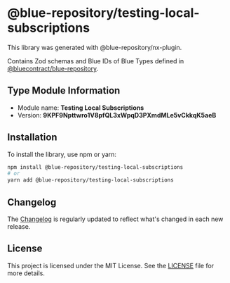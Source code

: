 # @blue-repository/testing-local-subscriptions

This library was generated with @blue-repository/nx-plugin.

Contains Zod schemas and Blue IDs of Blue Types defined in [@bluecontract/blue-repository](https://github.com/bluecontract/blue-repository).

## Type Module Information

- Module name: **Testing Local Subscriptions**
- Version: **9KPF9Npttwro1V8pfQL3xWpqD3PXmdMLe5vCkkqK5aeB**

## Installation

To install the library, use npm or yarn:

```bash
npm install @blue-repository/testing-local-subscriptions
# or
yarn add @blue-repository/testing-local-subscriptions
```

## Changelog

The [Changelog](https://github.com/bluecontract/blue-repository-js/blob/main/libs/testing-local-subscriptions/CHANGELOG.md) is regularly updated to reflect what's changed in each new release.

## License

This project is licensed under the MIT License. See the [LICENSE](LICENSE) file for more details.
